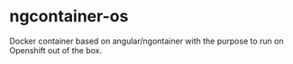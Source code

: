 # ngcontainer-os

Docker container based on angular/ngontainer with the purpose to run on Openshift out of the box.